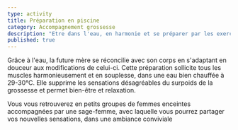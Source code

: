 ```yaml
---
type: activity
title: Préparation en piscine
category: Accompagnement grossesse
description: "Etre dans l'eau, en harmonie et se préparer par les exercices et la respiration..."
published: true
---
```




Grâce à l'eau, la future mère se réconcilie avec son corps en s'adaptant en douceur aux modifications de celui-ci. Cette préparation sollicite tous les muscles harmonieusement et en souplesse, dans une eau bien chauffée à 29-30°C. Elle supprime les sensations désagréables du surpoids de la grossesse et permet bien-être et relaxation.

Vous vous retrouverez en petits groupes de femmes enceintes accompagnées par une sage-femme, avec laquelle vous pourrez partager vos nouvelles sensations, dans une ambiance conviviale
